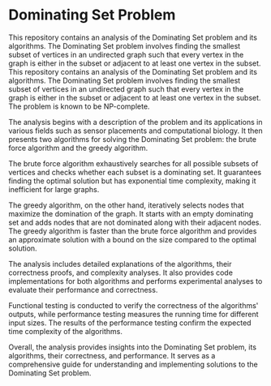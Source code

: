 # Dominating Set Problem
  This repository contains an analysis of the Dominating Set problem and its algorithms. The Dominating Set problem involves finding the smallest subset of vertices in an undirected graph such that every vertex in the graph is either in the subset or adjacent to at least one vertex in the subset.
This repository contains an analysis of the Dominating Set problem and its algorithms. The Dominating Set problem involves finding the smallest subset of vertices in an undirected graph such that every vertex in the graph is either in the subset or adjacent to at least one vertex in the subset. The problem is known to be NP-complete.

  The analysis begins with a description of the problem and its applications in various fields such as sensor placements and computational biology. It then presents two algorithms for solving the Dominating Set problem: the brute force algorithm and the greedy algorithm.

  The brute force algorithm exhaustively searches for all possible subsets of vertices and checks whether each subset is a dominating set. It guarantees finding the optimal solution but has exponential time complexity, making it inefficient for large graphs.

  The greedy algorithm, on the other hand, iteratively selects nodes that maximize the domination of the graph. It starts with an empty dominating set and adds nodes that are not dominated along with their adjacent nodes. The greedy algorithm is faster than the brute force algorithm and provides an approximate solution with a bound on the size compared to the optimal solution.

  The analysis includes detailed explanations of the algorithms, their correctness proofs, and complexity analyses. It also provides code implementations for both algorithms and performs experimental analyses to evaluate their performance and correctness.

  Functional testing is conducted to verify the correctness of the algorithms' outputs, while performance testing measures the running time for different input sizes. The results of the performance testing confirm the expected time complexity of the algorithms.

  Overall, the analysis provides insights into the Dominating Set problem, its algorithms, their correctness, and performance. It serves as a comprehensive guide for understanding and implementing solutions to the Dominating Set problem.
